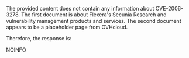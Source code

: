 The provided content does not contain any information about CVE-2006-3278. The first document is about Flexera's Secunia Research and vulnerability management products and services. The second document appears to be a placeholder page from OVHcloud.

Therefore, the response is:

NOINFO